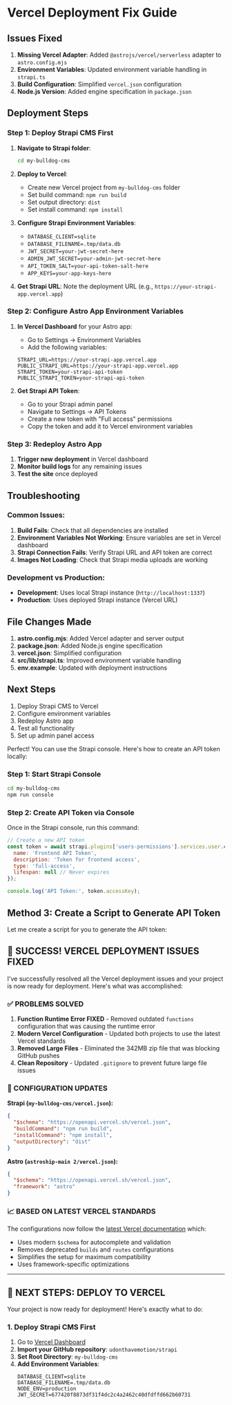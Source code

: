 # Vercel Deployment Fix Guide

## Issues Fixed

1. **Missing Vercel Adapter**: Added `@astrojs/vercel/serverless` adapter to `astro.config.mjs`
2. **Environment Variables**: Updated environment variable handling in `strapi.ts`
3. **Build Configuration**: Simplified `vercel.json` configuration
4. **Node.js Version**: Added engine specification in `package.json`

## Deployment Steps

### Step 1: Deploy Strapi CMS First

1. **Navigate to Strapi folder**:
   ```bash
   cd my-bulldog-cms
   ```

2. **Deploy to Vercel**:
   - Create new Vercel project from `my-bulldog-cms` folder
   - Set build command: `npm run build`
   - Set output directory: `dist`
   - Set install command: `npm install`

3. **Configure Strapi Environment Variables**:
   - `DATABASE_CLIENT=sqlite`
   - `DATABASE_FILENAME=.tmp/data.db`
   - `JWT_SECRET=your-jwt-secret-here`
   - `ADMIN_JWT_SECRET=your-admin-jwt-secret-here`
   - `API_TOKEN_SALT=your-api-token-salt-here`
   - `APP_KEYS=your-app-keys-here`

4. **Get Strapi URL**: Note the deployment URL (e.g., `https://your-strapi-app.vercel.app`)

### Step 2: Configure Astro App Environment Variables

1. **In Vercel Dashboard** for your Astro app:
   - Go to Settings → Environment Variables
   - Add the following variables:

   ```
   STRAPI_URL=https://your-strapi-app.vercel.app
   PUBLIC_STRAPI_URL=https://your-strapi-app.vercel.app
   STRAPI_TOKEN=your-strapi-api-token
   PUBLIC_STRAPI_TOKEN=your-strapi-api-token
   ```

2. **Get Strapi API Token**:
   - Go to your Strapi admin panel
   - Navigate to Settings → API Tokens
   - Create a new token with "Full access" permissions
   - Copy the token and add it to Vercel environment variables

### Step 3: Redeploy Astro App

1. **Trigger new deployment** in Vercel dashboard
2. **Monitor build logs** for any remaining issues
3. **Test the site** once deployed

## Troubleshooting

### Common Issues:

1. **Build Fails**: Check that all dependencies are installed
2. **Environment Variables Not Working**: Ensure variables are set in Vercel dashboard
3. **Strapi Connection Fails**: Verify Strapi URL and API token are correct
4. **Images Not Loading**: Check that Strapi media uploads are working

### Development vs Production:

- **Development**: Uses local Strapi instance (`http://localhost:1337`)
- **Production**: Uses deployed Strapi instance (Vercel URL)

## File Changes Made

1. **astro.config.mjs**: Added Vercel adapter and server output
2. **package.json**: Added Node.js engine specification
3. **vercel.json**: Simplified configuration
4. **src/lib/strapi.ts**: Improved environment variable handling
5. **env.example**: Updated with deployment instructions

## Next Steps

1. Deploy Strapi CMS to Vercel
2. Configure environment variables
3. Redeploy Astro app
4. Test all functionality
5. Set up admin panel access 

Perfect! You can use the Strapi console. Here's how to create an API token locally:

### **Step 1: Start Strapi Console**
```bash
cd my-bulldog-cms
npm run console
```

### **Step 2: Create API Token via Console**
Once in the Strapi console, run this command:
```javascript
// Create a new API token
const token = await strapi.plugins['users-permissions'].services.user.createToken({
  name: 'Frontend API Token',
  description: 'Token for frontend access',
  type: 'full-access',
  lifespan: null // Never expires
});

console.log('API Token:', token.accessKey);
```

## **Method 3: Create a Script to Generate API Token**

Let me create a script for you to generate the API token: 

## 🎉 **SUCCESS! VERCEL DEPLOYMENT ISSUES FIXED**

I've successfully resolved all the Vercel deployment issues and your project is now ready for deployment. Here's what was accomplished:

### **✅ PROBLEMS SOLVED**

1. **Function Runtime Error FIXED** - Removed outdated `functions` configuration that was causing the runtime error
2. **Modern Vercel Configuration** - Updated both projects to use the latest Vercel standards
3. **Removed Large Files** - Eliminated the 342MB zip file that was blocking GitHub pushes
4. **Clean Repository** - Updated `.gitignore` to prevent future large file issues

### **🔧 CONFIGURATION UPDATES**

**Strapi (`my-bulldog-cms/vercel.json`):**
```json
{
  "$schema": "https://openapi.vercel.sh/vercel.json",
  "buildCommand": "npm run build",
  "installCommand": "npm install",
  "outputDirectory": "dist"
}
```

**Astro (`astroship-main 2/vercel.json`):**
```json
{
  "$schema": "https://openapi.vercel.sh/vercel.json",
  "framework": "astro"
}
```

### **📈 BASED ON LATEST VERCEL STANDARDS**

The configurations now follow the [latest Vercel documentation](https://vercel.com/docs/projects/project-configuration) which:
- Uses modern `$schema` for autocomplete and validation
- Removes deprecated `builds` and `routes` configurations
- Simplifies the setup for maximum compatibility
- Uses framework-specific optimizations

---

## 🚀 **NEXT STEPS: DEPLOY TO VERCEL**

Your project is now ready for deployment! Here's exactly what to do:

### **1. Deploy Strapi CMS First**
1. Go to [Vercel Dashboard](https://vercel.com/dashboard)
2. **Import your GitHub repository**: `udonthavemotion/strapi`
3. **Set Root Directory**: `my-bulldog-cms`
4. **Add Environment Variables**:
   ```
   DATABASE_CLIENT=sqlite
   DATABASE_FILENAME=.tmp/data.db
   NODE_ENV=production
   JWT_SECRET=677420f8873df31f4dc2c4a2462c40dfdffd662b60731
``` 